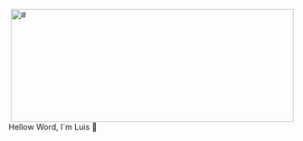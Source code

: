 <p>
    <img src="https://i.ibb.co/WH8DLrF/image-header.gif" alt="#" align="right" width="500" height="200">
    Hellow Word, I´m Luis 👋
</p>









<!--
**LuisC4staneda/LuisC4staneda** is a ✨ _special_ ✨ repository because its `README.md` (this file) appears on your GitHub profile.

Here are some ideas to get you started:

- 🔭 I’m currently working on ...
- 🌱 I’m currently learning ...
- 👯 I’m looking to collaborate on ...
- 🤔 I’m looking for help with ...
- 💬 Ask me about ...
- 📫 How to reach me: ...
- 😄 Pronouns: ...
- ⚡ Fun fact: ...
-->



